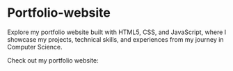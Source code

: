 # Portfolio-website
Explore my portfolio website built with HTML5, CSS, and JavaScript, where I showcase my projects, technical skills, and experiences from my journey in Computer Science. 

Check out my portfolio website:
